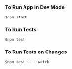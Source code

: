 ### To Run App in Dev Mode

```
$npm start
```
### To Run Tests

```
$npm test
```
### To Run Tests on Changes

```
$npm test -- --watch
```
